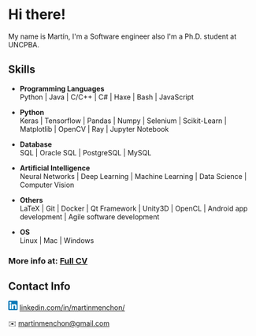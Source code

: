 # Hi there!

My name is Martín, I'm a Software engineer also I'm a Ph.D. student at UNCPBA.

##  Skills

* **Programming Languages**<br>
Python | Java | C/C++ | C# | Haxe | Bash | JavaScript

* **Python**<br>
Keras | Tensorflow | Pandas | Numpy | Selenium | Scikit-Learn | Matplotlib | OpenCV | Ray | Jupyter Notebook

* **Database**<br>
SQL | Oracle SQL | PostgreSQL | MySQL

* **Artificial Intelligence**<br>
Neural Networks | Deep Learning | Machine Learning | Data Science | Computer Vision

* **Others**<br>
LaTeX | Git | Docker | Qt Framework | Unity3D | OpenCL | Android app development | Agile software development

* **OS**<br>
Linux | Mac | Windows

### More info at: [Full CV](https://drive.google.com/file/d/1D6rteBfSVazB5RMiO5huj90rRIjIJxty/view) 

## Contact Info
<img src="images/linkedin.png"  width="19"> [linkedin.com/in/martinmenchon/](https://www.linkedin.com/in/martinmenchon/)

✉️ [martinmenchon@gmail.com](mailto:martinmenchon@gmail.com)
